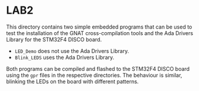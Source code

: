 # LAB2

This directory contains two simple embedded programs that can be used to test the installation of the GNAT cross-compilation tools and the Ada Drivers Library for the STM32F4 DISCO board.

- `LED_Demo` does not use the Ada Drivers Library.
- `Blink_LEDS` uses the Ada Drivers Library.

Both programs can be compiled and flashed to the STM32F4 DISCO board using the `gpr` files in the respective directories. The behaviour is similar, blinking the LEDs on the board with different patterns.
